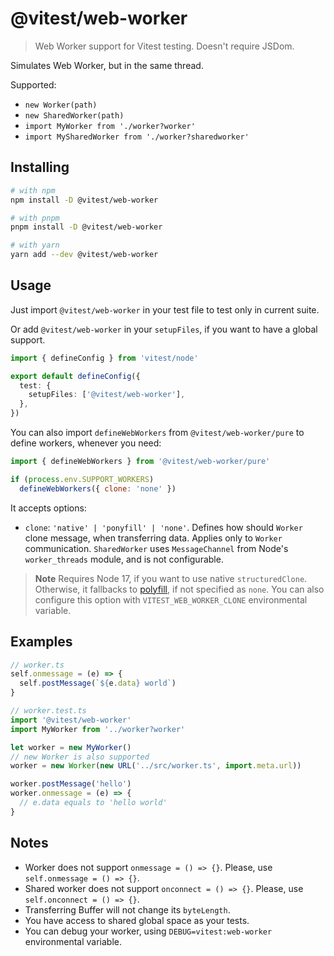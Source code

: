 # @vitest/web-worker

> Web Worker support for Vitest testing. Doesn't require JSDom.

Simulates Web Worker, but in the same thread.

Supported:

- `new Worker(path)`
- `new SharedWorker(path)`
- `import MyWorker from './worker?worker'`
- `import MySharedWorker from './worker?sharedworker'`

## Installing

```bash
# with npm
npm install -D @vitest/web-worker

# with pnpm
pnpm install -D @vitest/web-worker

# with yarn
yarn add --dev @vitest/web-worker
```

## Usage

Just import `@vitest/web-worker` in your test file to test only in current suite.

Or add `@vitest/web-worker` in your `setupFiles`, if you want to have a global support.

```ts
import { defineConfig } from 'vitest/node'

export default defineConfig({
  test: {
    setupFiles: ['@vitest/web-worker'],
  },
})
```

You can also import `defineWebWorkers` from `@vitest/web-worker/pure` to define workers, whenever you need:

```js
import { defineWebWorkers } from '@vitest/web-worker/pure'

if (process.env.SUPPORT_WORKERS)
  defineWebWorkers({ clone: 'none' })
```

It accepts options:

- `clone`: `'native' | 'ponyfill' | 'none'`. Defines how should `Worker` clone message, when transferring data. Applies only to `Worker` communication. `SharedWorker` uses `MessageChannel` from Node's `worker_threads` module, and is not configurable.

> **Note**
> Requires Node 17, if you want to use native `structuredClone`. Otherwise, it fallbacks to [polyfill](https://github.com/ungap/structured-clone), if not specified as `none`. You can also configure this option with `VITEST_WEB_WORKER_CLONE` environmental variable.

## Examples

```js
// worker.ts
self.onmessage = (e) => {
  self.postMessage(`${e.data} world`)
}
```

```js
// worker.test.ts
import '@vitest/web-worker'
import MyWorker from '../worker?worker'

let worker = new MyWorker()
// new Worker is also supported
worker = new Worker(new URL('../src/worker.ts', import.meta.url))

worker.postMessage('hello')
worker.onmessage = (e) => {
  // e.data equals to 'hello world'
}
```

## Notes

- Worker does not support `onmessage = () => {}`. Please, use `self.onmessage = () => {}`.
- Shared worker does not support `onconnect = () => {}`. Please, use `self.onconnect = () => {}`.
- Transferring Buffer will not change its `byteLength`.
- You have access to shared global space as your tests.
- You can debug your worker, using `DEBUG=vitest:web-worker` environmental variable.
